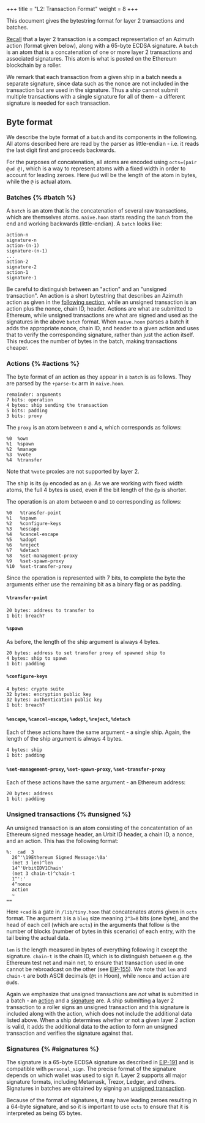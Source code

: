 +++
title = "L2: Transaction Format"
weight = 8
+++

This document gives the bytestring format for layer 2 transactions and batches.

[Recall](/reference/azimuth/l2/layer2) that a layer 2 transaction is a compact
representation of an Azimuth action (format given below), along with a 65-byte
ECDSA signature. A `batch` is an atom that is a concatenation of one or more
layer 2 transactions and associated signatures. This atom is what is posted on
the Ethereum blockchain by a roller.

We remark that each transaction from a given ship in a batch needs a separate
signature, since data such as the nonce are not included in the transaction but
are used in the signature. Thus a ship cannot submit multiple transactions with
a single signature for all of them - a different signature is needed for each
transaction.

## Byte format

We describe the byte format of a `batch` and its components in the following.
All atoms described here are read by the parser as little-endian - i.e. it reads
the last digit first and proceeds backwards.

For the purposes of concatenation, all atoms are encoded using `octs=(pair @ud @)`, which is a way to represent atoms with a fixed width in order to account
for leading zeroes. Here `@ud` will be the length of the atom in bytes, while
the `@` is actual atom.

### Batches {% #batch %}

A `batch` is an atom that is the concatenation of several raw transactions,
which are themselves atoms. `naive.hoon` starts reading the `batch` from the end
and working backwards (little-endian). A `batch` looks like:

```
action-n
signature-n
action-(n-1)
signature-(n-1)
...
action-2
signature-2
action-1
signature-1
```

Be careful to distinguish between an "action" and an "unsigned transaction". An
action is a short bytestring that describes an Azimuth action as given in the
[following section](#actions), while an unsigned transaction is an action plus
the nonce, chain ID, header. Actions are what are submitted to Ethereum, while
unsigned transactions are what are signed and used as the signatures in the
above `batch` format. When `naive.hoon` parses a batch it adds the appropriate
nonce, chain ID, and header to a given action and uses that to verify the
corresponding signature, rather than just the action itself. This reduces the
number of bytes in the batch, making transactions cheaper.

### Actions {% #actions %}

The byte format of an action as they appear in a `batch` is as
follows. They are parsed by the `+parse-tx` arm in `naive.hoon`.

```
remainder: arguments
7 bits: operation
4 bytes: ship sending the transaction
5 bits: padding
3 bits: proxy
```

The `proxy` is an atom between `0` and `4`, which corresponds as follows:

```
%0  %own
%1  %spawn
%2  %manage
%3  %vote
%4  %transfer
```

Note that `%vote` proxies are not supported by layer 2.

The ship is its `@p` encoded as an `@`. As we are working with fixed width
atoms, the full 4 bytes is used, even if the bit length of the `@p` is shorter.

The operation is an atom between `0` and `10` corresponding as follows:

```
%0   %transfer-point
%1   %spawn
%2   %configure-keys
%3   %escape
%4   %cancel-escape
%5   %adopt
%6   %reject
%7   %detach
%8   %set-management-proxy
%9   %set-spawn-proxy
%10  %set-transfer-proxy
```

Since the operation is represented with 7 bits, to complete the byte the
arguments either use the remaining bit as a binary flag or as padding.

#### `%transfer-point`

```
20 bytes: address to transfer to
1 bit: breach?
```

#### `%spawn`

As before, the length of the ship argument is always 4 bytes.

```
20 bytes: address to set transfer proxy of spawned ship to
4 bytes: ship to spawn
1 bit: padding
```

#### `%configure-keys`

```
4 bytes: crypto suite
32 bytes: encryption public key
32 bytes: authentication public key
1 bit: breach?
```

#### `%escape`, `%cancel-escape`, `%adopt`, `%reject`, `%detach`

Each of these actions have the same argument - a single ship. Again, the length
of the ship argument is always 4 bytes.

```
4 bytes: ship
1 bit: padding
```

#### `%set-management-proxy`, `%set-spawn-proxy`, `%set-transfer-proxy`

Each of these actions have the same argument - an Ethereum address:

```
20 bytes: address
1 bit: padding
```

### Unsigned transactions {% #unsigned %}

An unsigned transaction is an atom consisting of the concatentation of an Ethereum signed
message header, an Urbit ID header, a chain ID, a nonce, and an action. This has the following format:

```hoon
%:  cad  3
  26^'\19Ethereum Signed Message:\0a'
  (met 3 len)^len
  14^'UrbitIDV1Chain'
  (met 3 chain-t)^chain-t
  1^':'
  4^nonce
  action
  ~
==
```

Here `+cad` is a gate in `/lib/tiny.hoon` that concatenates atoms given in `octs` format. The
argument `3` is a `bloq` size meaning `2^3=8` bits (one byte), and the head of
each cell (which are `octs`) in the arguments that follow is the number of blocks (number of bytes
in this scenario) of each entry, with the tail being the actual data.

`len` is the length measured in bytes of everything following it except the
signature. `chain-t` is the chain ID, which is to distinguish between e.g. the
Ethereum test net and main net, to ensure that transaction used in one cannot be
rebroadcast on the other (see
[EIP-155](https://eips.ethereum.org/EIPS/eip-155)). We note that `len` and
`chain-t` are both ASCII decimals (`@t` in Hoon), while `nonce` and `action` are
`@ud`s.

Again we emphasize that unsigned transactions are _not_ what is submitted in a
batch - an [action](#actions) and a [signature](#signatures) are. A ship
submitting a layer 2 transaction to a roller signs an unsigned transaction and
this signature is included along with the action, which does not include the
additional data listed above. When a ship determines whether or not a given
layer 2 action is valid, it adds the additional data to the action to form an
unsigned transaction and verifies the signature against that.

### Signatures {% #signatures %}

The signature is a 65-byte ECDSA signature as described in
[EIP-191](https://eips.ethereum.org/EIPS/eip-191) and is compatible with
`personal_sign`. The precise format of the signature depends on which wallet was
used to sign it. Layer 2 supports all major signature formats, including
Metamask, Trezor, Ledger, and others. Signatures in batches are obtained by signing
an [unsigned transaction](#unsigned).

Because of the format of signatures, it may have leading zeroes resulting in a
64-byte signature, and so it is important to use `octs` to ensure that it is
interpreted as being 65 bytes.
